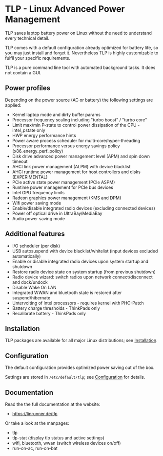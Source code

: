 # TLP - Linux Advanced Power Management

TLP saves laptop battery power on Linux without the need to understand every
technical detail.

TLP comes with a default configuration already optimized for battery life, so
you may just install and forget it. Nevertheless TLP is highly customizable to
fulfil your specific requirements.

TLP is a pure command line tool with automated background tasks. It does not
contain a GUI.

## Power profiles
Depending on the power source (AC or battery) the following settings are applied:

- Kernel laptop mode and dirty buffer params
- Processor frequency scaling including "turbo boost" / "turbo core"
- Limit max/min P-state to control power dissipation of the CPU - intel_pstate only
- HWP energy performance hints
- Power aware process scheduler for multi-core/hyper-threading
- Processor performance versus energy savings policy (x86_energy_perf_policy)
- Disk drive advanced power management level (APM) and spin down timeout
- AHCI link power management (ALPM) with device blacklist
- AHCI runtime power management for host controllers and disks (EXPERIMENTAL)
- PCIe active state power management (PCIe ASPM)
- Runtime power management for PCIe bus devices
- Intel GPU frequency limits
- Radeon graphics power management (KMS and DPM)
- Wifi power saving mode
- Enable/disable integrated radio devices (excluding connected devices)
- Power off optical drive in UltraBay/MediaBay
- Audio power saving mode

## Additional features
- I/O scheduler (per disk)
- USB autosuspend with device blacklist/whitelist (input devices excluded automatically)
- Enable or disable integrated radio devices upon system startup and shutdown
- Restore radio device state on system startup (from previous shutdown)
- Radio device wizard: switch radios upon network connect/disconnect and dock/undock
- Disable Wake On LAN
- Integrated WWAN and bluetooth state is restored after suspend/hibernate
- Untervolting of Intel processors - requires kernel with PHC-Patch
- Battery charge thresholds - ThinkPads only
- Recalibrate battery - ThinkPads only

## Installation
TLP packages are available for all major Linux distributions; see
[Installation](https://linrunner.de/en/tlp/docs/tlp-linux-advanced-power-management.html#installation).

## Configuration
The default configuration provides optimized power saving out of the box.

Settings are stored in `/etc/default/tlp`;
see [Configuration](https://linrunner.de/en/tlp/docs/tlp-configuration.html) for
details.

## Documentation
Read the the full documentation at the website:

- <https://linrunner.de/tlp>

Or take a look at the manpages:

- tlp
- tlp-stat (display tlp status and active settings)
- wifi, bluetooth, wwan (switch wireless devices on/off)
- run-on-ac, run-on-bat
